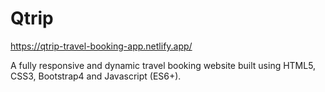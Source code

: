 # Qtrip
https://qtrip-travel-booking-app.netlify.app/

A fully responsive and dynamic travel booking website built using HTML5, CSS3, Bootstrap4 and Javascript (ES6+).
